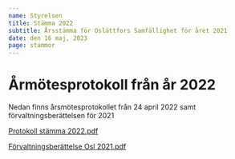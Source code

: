 ```yaml
---
name: Styrelsen
title: Stämma 2022
subtitle: Årsstämma för Oslättfors Samfällighet för året 2021
date: den 16 maj, 2023
page: stammor
---
```


# Årmötesprotokoll från år 2022

Nedan finns årsmötesprotokollet från 24 april 2022 samt förvaltningsberättelsen för 2021

<a href="/assets/files/Protokoll stämma 2022.pdf" target="_blank">Protokoll stämma 2022.pdf</a>

<a href="/assets/files/Förvaltningsberättelse Osl 2021.pdf" target="_blank">Förvaltningsberättelse Osl 2021.pdf</a>